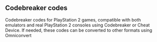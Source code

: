 ## Codebreaker codes

Codebreaker codes for PlayStation 2 games, compatible with both emulators and real PlayStation 2 consoles using Codebreaker or Cheat Device. If needed, these codes can be converted to other formats using Omniconvert
